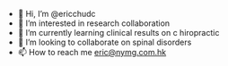 - 👋 Hi, I’m @ericchudc
- 👀 I’m interested in research collaboration
- 🌱 I’m currently learning clinical results on c hiropractic
- 💞️ I’m looking to collaborate on spinal disorders
- 📫 How to reach me eric@nymg.com.hk

<!---
ericchudc/ericchudc is a ✨ special ✨ repository because its `README.md` (this file) appears on your GitHub profile.
You can click the Preview link to take a look at your changes.
--->

